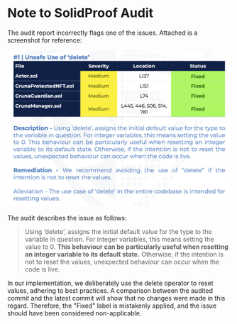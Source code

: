 # Note to SolidProof Audit

The audit report incorrectly flags one of the issues. Attached is a screenshot for reference:

![image](./screenshot-pag17.png)

The audit describes the issue as follows:

> Using ‘delete’, assigns the initial default value for the type to
the variable in question. For integer variables, this means setting the value
to 0. **This behaviour can be particularly useful when resetting an integer
variable to its default state.** Otherwise, if the intention is not to reset the
values, unexpected behaviour can occur when the code is live.

In our implementation, we deliberately use the delete operator to reset values, adhering to best practices. A comparison between the audited commit and the latest commit will show that no changes were made in this regard. Therefore, the "Fixed" label is mistakenly applied, and the issue should have been considered non-applicable.